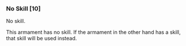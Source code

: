 ### No Skill [10]

No skill.

This armament has no skill. If the armament in the other hand has a skill, that skill will be used instead.